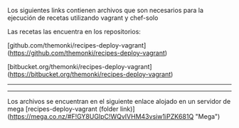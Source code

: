 Los siguientes links contienen archivos que son necesarios para la ejecución de 
recetas utilizando vagrant y chef-solo

Las recetas las encuentra en los repositorios: 

[github.com/themonki/recipes-deploy-vagrant] (https://github.com/themonki/recipes-deploy-vagrant)

[bitbucket.org/themonki/recipes-deploy-vagrant] (https://bitbucket.org/themonki/recipes-deploy-vagrant)

*************************************************************
*************************************************************
Los archivos se encuentran en el siguiente enlace alojado en un servidor de mega
[recipes-deploy-vagrant (folder link)] (https://mega.co.nz/#F!GY8UGIpC!WQvIVHM43vsiw1iPZK681Q "Mega")

